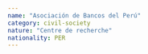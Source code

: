 ```yaml
---
name: "Asociación de Bancos del Perú"
category: civil-society
nature: "Centre de recherche"
nationality: PER
---
```

